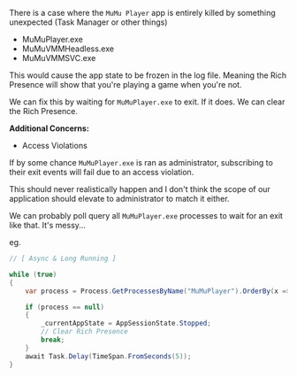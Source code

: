 ﻿There is a case where the `MuMu Player` app is entirely killed by something unexpected (Task Manager or other things)
- MuMuPlayer.exe
- MuMuVMMHeadless.exe
- MuMuVMMSVC.exe

This would cause the app state to be frozen in the log file. Meaning the Rich Presence will show that you're playing a game when you're not.

We can fix this by waiting for `MuMuPlayer.exe` to exit. If it does. We can clear the Rich Presence.

**Additional Concerns:**
- Access Violations

If by some chance `MuMuPlayer.exe` is ran as administrator, subscribing to their exit events will fail due to an access violation.

This should never realistically happen and I don't think the scope of our application should elevate to administrator to match it either.

We can probably poll query all `MuMuPlayer.exe` processes to wait for an exit like that. It's messy...

eg.
```csharp
// [ Async & Long Running ]

while (true)
{
    var process = Process.GetProcessesByName("MuMuPlayer").OrderBy(x => x.StartTime).FirstOrDefault();

    if (process == null)
    {
        _currentAppState = AppSessionState.Stopped;
        // Clear Rich Presence
        break;
    }
    await Task.Delay(TimeSpan.FromSeconds(5));
}

```